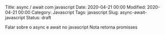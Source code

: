 Title: async / await com javascript
Date: 2020-04-21 00:00
Modified: 2020-04-21 00:00
Category: Javascript
Tags: javascript
Slug: async-await-javascript
Status: draft

Falar sobre o async e await no javascript
Nota retorna promisses